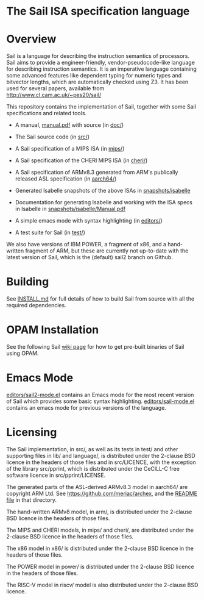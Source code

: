 The Sail ISA specification language
===================================

Overview
========

Sail is a language for describing the instruction semantics of
processors. Sail aims to provide a engineer-friendly,
vendor-pseudocode-like language for describing instruction
semantics. It is an imperative language containing some advanced
features like dependent typing for numeric types and bitvector
lengths, which are automatically checked using Z3. It has been used
for several papers, available from http://www.cl.cam.ac.uk/~pes20/sail/

This repository contains the implementation of Sail, together with
some Sail specifications and related tools.

* A manual, [manual.pdf](manual.pdf) with source (in [doc/](doc/))

* The Sail source code (in [src/](src/))

* A Sail specification of a MIPS ISA (in [mips/](mips/))

* A Sail specification of the CHERI MIPS ISA (in [cheri/](cheri/))

* A Sail specification of ARMv8.3 generated from ARM's publically
  released ASL specification (in [aarch64/](aarch64/))

* Generated Isabelle snapshots of the above ISAs in [snapshots/isabelle](snapshots/isabelle)

* Documentation for generating Isabelle and working with the ISA specs
  in Isabelle in [snapshots/isabelle/Manual.pdf](snapshots/isabelle/Manual.pdf)

* A simple emacs mode with syntax highlighting (in [editors/](editors/))

* A test suite for Sail (in [test/](test/))

We also have versions of IBM POWER, a fragment of x86, and a
hand-written fragment of ARM, but these are currently not up-to-date
with the latest version of Sail, which is the (default) sail2 branch
on Github.

Building
========

See [INSTALL.md](INSTALL.md) for full details of how to build Sail from source
with all the required dependencies.

OPAM Installation
=================

See the following Sail [wiki
page](https://github.com/rems-project/sail/wiki/OPAMInstall) for how
to get pre-built binaries of Sail using OPAM.

Emacs Mode
==========

[editors/sail2-mode.el](editors/sail2-mode.el) contains an Emacs mode
for the most recent version of Sail which provides some basic syntax
highlighting. [editors/sail-mode.el](editors/sail-mode.el) contains an
emacs mode for previous versions of the language.

Licensing
=========

The Sail implementation, in src/, as well as its tests in test/ and
other supporting files in lib/ and language/, is distributed under the
2-clause BSD licence in the headers of those files and in src/LICENCE,
with the exception of the library src/pprint, which is distributed
under the CeCILL-C free software licence in src/pprint/LICENSE.

The generated parts of the ASL-derived ARMv8.3 model in aarch64/ are
copyright ARM Ltd. See https://github.com/meriac/archex, and the
[README file](aarch64/README) in that directory.

The hand-written ARMv8 model, in arm/, is distributed under the
2-clause BSD licence in the headers of those files.

The MIPS and CHERI models, in mips/ and cheri/, are distributed under
the 2-clause BSD licence in the headers of those files.

The x86 model in x86/ is distributed under the 2-clause BSD licence in
the headers of those files.

The POWER model in power/ is distributed under the 2-clause BSD licence in
the headers of those files.

The RISC-V model in riscv/ model is also distributed under the
2-clause BSD licence.
